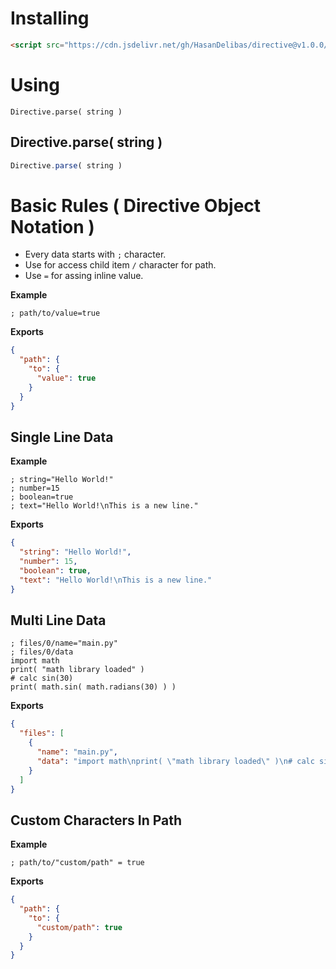 # Installing

```html
<script src="https://cdn.jsdelivr.net/gh/HasanDelibas/directive@v1.0.0/directive.js"></script>
```

# Using
``Directive.parse( string )``

## Directive.parse( string )
```js
Directive.parse( string )
```


# Basic Rules ( Directive Object Notation )
* Every data starts with `;` character.
* Use for access child item ``/`` character for path.
* Use ``=`` for assing inline value.

**Example**
```
; path/to/value=true
```
**Exports**
```json
{
  "path": {
    "to": {
      "value": true
    }
  }
}
```

## Single Line Data

**Example**
```
; string="Hello World!"
; number=15
; boolean=true
; text="Hello World!\nThis is a new line."
```
**Exports**
```json
{
  "string": "Hello World!",
  "number": 15,
  "boolean": true,
  "text": "Hello World!\nThis is a new line."
}
```

## Multi Line Data
```
; files/0/name="main.py"
; files/0/data
import math
print( "math library loaded" )
# calc sin(30)
print( math.sin( math.radians(30) ) )
```
**Exports**
```json
{
  "files": [
    {
      "name": "main.py",
      "data": "import math\nprint( \"math library loaded\" )\n# calc sin(30)\nprint( math.sin( math.radians(30) ) )"
    }
  ]
}
```

## Custom Characters In Path
**Example**
```
; path/to/"custom/path" = true
```
**Exports**
```json
{
  "path": {
    "to": {
      "custom/path": true
    }
  }
}
```
